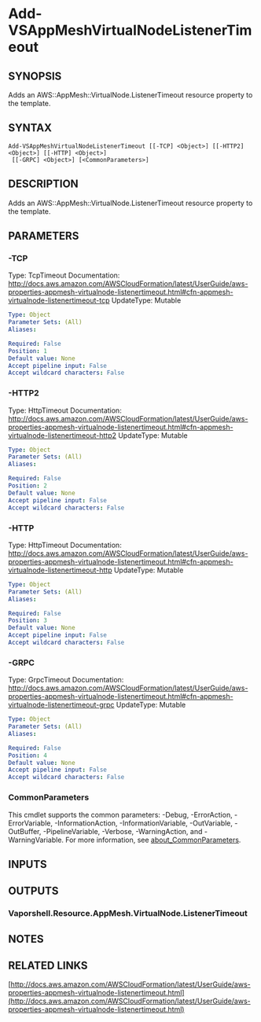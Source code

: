 # Add-VSAppMeshVirtualNodeListenerTimeout

## SYNOPSIS
Adds an AWS::AppMesh::VirtualNode.ListenerTimeout resource property to the template.

## SYNTAX

```
Add-VSAppMeshVirtualNodeListenerTimeout [[-TCP] <Object>] [[-HTTP2] <Object>] [[-HTTP] <Object>]
 [[-GRPC] <Object>] [<CommonParameters>]
```

## DESCRIPTION
Adds an AWS::AppMesh::VirtualNode.ListenerTimeout resource property to the template.

## PARAMETERS

### -TCP
Type: TcpTimeout
Documentation: http://docs.aws.amazon.com/AWSCloudFormation/latest/UserGuide/aws-properties-appmesh-virtualnode-listenertimeout.html#cfn-appmesh-virtualnode-listenertimeout-tcp
UpdateType: Mutable

```yaml
Type: Object
Parameter Sets: (All)
Aliases:

Required: False
Position: 1
Default value: None
Accept pipeline input: False
Accept wildcard characters: False
```

### -HTTP2
Type: HttpTimeout
Documentation: http://docs.aws.amazon.com/AWSCloudFormation/latest/UserGuide/aws-properties-appmesh-virtualnode-listenertimeout.html#cfn-appmesh-virtualnode-listenertimeout-http2
UpdateType: Mutable

```yaml
Type: Object
Parameter Sets: (All)
Aliases:

Required: False
Position: 2
Default value: None
Accept pipeline input: False
Accept wildcard characters: False
```

### -HTTP
Type: HttpTimeout
Documentation: http://docs.aws.amazon.com/AWSCloudFormation/latest/UserGuide/aws-properties-appmesh-virtualnode-listenertimeout.html#cfn-appmesh-virtualnode-listenertimeout-http
UpdateType: Mutable

```yaml
Type: Object
Parameter Sets: (All)
Aliases:

Required: False
Position: 3
Default value: None
Accept pipeline input: False
Accept wildcard characters: False
```

### -GRPC
Type: GrpcTimeout
Documentation: http://docs.aws.amazon.com/AWSCloudFormation/latest/UserGuide/aws-properties-appmesh-virtualnode-listenertimeout.html#cfn-appmesh-virtualnode-listenertimeout-grpc
UpdateType: Mutable

```yaml
Type: Object
Parameter Sets: (All)
Aliases:

Required: False
Position: 4
Default value: None
Accept pipeline input: False
Accept wildcard characters: False
```

### CommonParameters
This cmdlet supports the common parameters: -Debug, -ErrorAction, -ErrorVariable, -InformationAction, -InformationVariable, -OutVariable, -OutBuffer, -PipelineVariable, -Verbose, -WarningAction, and -WarningVariable. For more information, see [about_CommonParameters](http://go.microsoft.com/fwlink/?LinkID=113216).

## INPUTS

## OUTPUTS

### Vaporshell.Resource.AppMesh.VirtualNode.ListenerTimeout
## NOTES

## RELATED LINKS

[http://docs.aws.amazon.com/AWSCloudFormation/latest/UserGuide/aws-properties-appmesh-virtualnode-listenertimeout.html](http://docs.aws.amazon.com/AWSCloudFormation/latest/UserGuide/aws-properties-appmesh-virtualnode-listenertimeout.html)

